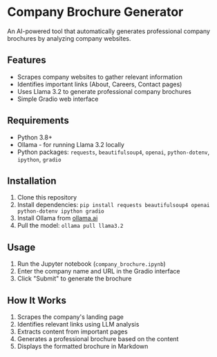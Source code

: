 # Company Brochure Generator

An AI-powered tool that automatically generates professional company brochures by analyzing company websites.

## Features

- Scrapes company websites to gather relevant information
- Identifies important links (About, Careers, Contact pages)
- Uses Llama 3.2 to generate professional company brochures
- Simple Gradio web interface

## Requirements

- Python 3.8+
- Ollama - for running Llama 3.2 locally
- Python packages: `requests`, `beautifulsoup4`, `openai`, `python-dotenv`, `ipython`, `gradio`

## Installation

1. Clone this repository
2. Install dependencies: `pip install requests beautifulsoup4 openai python-dotenv ipython gradio`
3. Install Ollama from [ollama.ai](https://ollama.ai/)
4. Pull the model: `ollama pull llama3.2`

## Usage

1. Run the Jupyter notebook (`company_brochure.ipynb`)
2. Enter the company name and URL in the Gradio interface
3. Click "Submit" to generate the brochure

## How It Works

1. Scrapes the company's landing page
2. Identifies relevant links using LLM analysis
3. Extracts content from important pages
4. Generates a professional brochure based on the content
5. Displays the formatted brochure in Markdown

